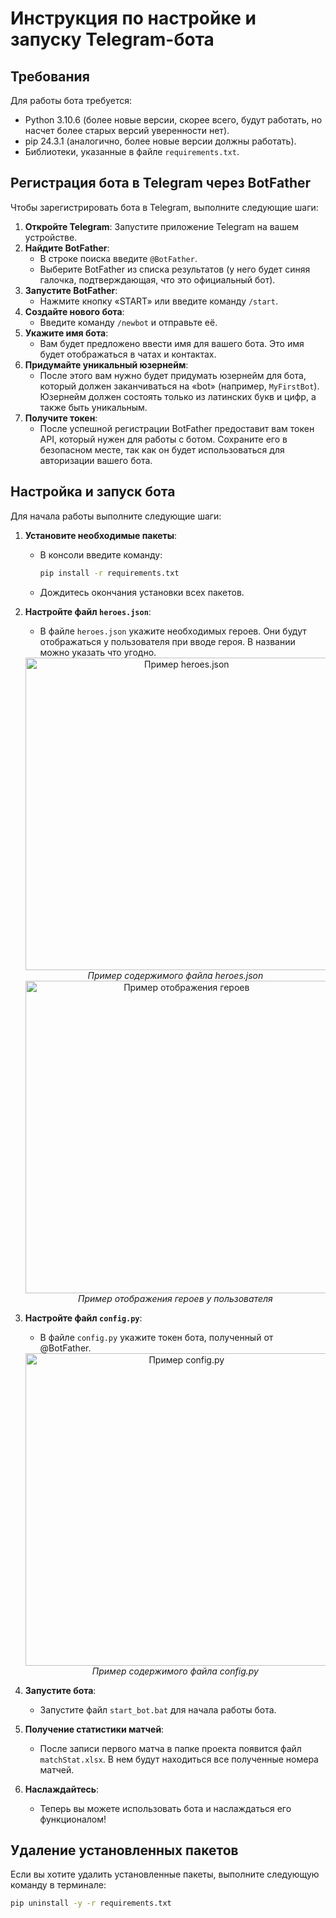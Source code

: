 # Инструкция по настройке и запуску Telegram-бота

## Требования

Для работы бота требуется:
- Python 3.10.6 (более новые версии, скорее всего, будут работать, но насчет более старых версий уверенности нет).
- pip 24.3.1 (аналогично, более новые версии должны работать).
- Библиотеки, указанные в файле `requirements.txt`.

## Регистрация бота в Telegram через BotFather

Чтобы зарегистрировать бота в Telegram, выполните следующие шаги:

1. **Откройте Telegram**: Запустите приложение Telegram на вашем устройстве.
2. **Найдите BotFather**:
   - В строке поиска введите `@BotFather`.
   - Выберите BotFather из списка результатов (у него будет синяя галочка, подтверждающая, что это официальный бот).
3. **Запустите BotFather**:
   - Нажмите кнопку «START» или введите команду `/start`.
4. **Создайте нового бота**:
   - Введите команду `/newbot` и отправьте её.
5. **Укажите имя бота**:
   - Вам будет предложено ввести имя для вашего бота. Это имя будет отображаться в чатах и контактах.
6. **Придумайте уникальный юзернейм**:
   - После этого вам нужно будет придумать юзернейм для бота, который должен заканчиваться на «bot» (например, `MyFirstBot`). Юзернейм должен состоять только из латинских букв и цифр, а также быть уникальным.
7. **Получите токен**:
   - После успешной регистрации BotFather предоставит вам токен API, который нужен для работы с ботом. Сохраните его в безопасном месте, так как он будет использоваться для авторизации вашего бота.

## Настройка и запуск бота

Для начала работы выполните следующие шаги:

1. **Установите необходимые пакеты**:
   - В консоли введите команду:
     ```bash
     pip install -r requirements.txt
     ```
   - Дождитесь окончания установки всех пакетов.

2. **Настройте файл `heroes.json`**:
   - В файле `heroes.json` укажите необходимых героев. Они будут отображаться у пользователя при вводе героя. В названии можно указать что угодно.

   <div align="center">
     <img src="https://github.com/user-attachments/assets/49df6383-2c11-4c30-b489-059aa66cc1c0" alt="Пример heroes.json" width="500">
     <br>
     <em>Пример содержимого файла heroes.json</em>
   </div>

   <div align="center">
     <img src="https://github.com/user-attachments/assets/2840598b-7da7-4b04-b0fc-d476ba43d987" alt="Пример отображения героев" width="500">
     <br>
     <em>Пример отображения героев у пользователя</em>
   </div>

3. **Настройте файл `config.py`**:
   - В файле `config.py` укажите токен бота, полученный от @BotFather.

   <div align="center">
     <img src="https://github.com/user-attachments/assets/aa5a1b9e-e31c-428c-9d4a-1d46e1bed491" alt="Пример config.py" width="500">
     <br>
     <em>Пример содержимого файла config.py</em>
   </div>

4. **Запустите бота**:
   - Запустите файл `start_bot.bat` для начала работы бота.

5. **Получение статистики матчей**:
   - После записи первого матча в папке проекта появится файл `matchStat.xlsx`. В нем будут находиться все полученные номера матчей.

6. **Наслаждайтесь**:
   - Теперь вы можете использовать бота и наслаждаться его функционалом!

## Удаление установленных пакетов

Если вы хотите удалить установленные пакеты, выполните следующую команду в терминале:

```bash
pip uninstall -y -r requirements.txt
